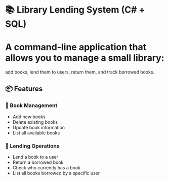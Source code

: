 # 📚 Library Lending System (C# + SQL)

# A command-line application that allows you to manage a small library:
add books, lend them to users, return them, and track borrowed books.

## 📦 Features

### 📘 Book Management

- Add new books
- Delete existing books
- Update book information
- List all available books


### 🔄 Lending Operations

- Lend a book to a user
- Return a borrowed book
- Check who currently has a book
- List all books borrowed by a specific user


